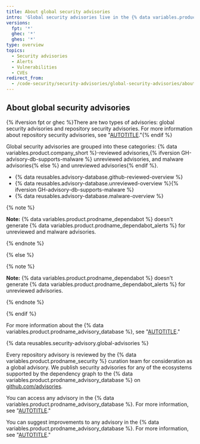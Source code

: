 ```yaml
---
title: About global security advisories
intro: 'Global security advisories live in the {% data variables.product.prodname_advisory_database %}, a collection of CVEs and {% data variables.product.company_short %}-originated advisories affecting the open source world. You can contribute to improving global security advisories.'
versions:
  fpt: '*'
  ghec: '*'
  ghes: '*'
type: overview
topics:
  - Security advisories
  - Alerts
  - Vulnerabilities
  - CVEs
redirect_from:
  - /code-security/security-advisories/global-security-advisories/about-global-security-advisories
---
```


## About global security advisories

{% ifversion fpt or ghec %}There are two types of advisories: global security advisories and repository security advisories. For more information about repository security advisories, see "[AUTOTITLE](/code-security/security-advisories/working-with-repository-security-advisories/about-repository-security-advisories)."{% endif %}

Global security advisories are grouped into these categories: {% data variables.product.company_short %}-reviewed advisories,{% ifversion GH-advisory-db-supports-malware %} unreviewed advisories, and malware advisories{% else %} and unreviewed advisories{% endif %}.
- {% data reusables.advisory-database.github-reviewed-overview %}
- {% data reusables.advisory-database.unreviewed-overview %}{% ifversion GH-advisory-db-supports-malware %}
- {% data reusables.advisory-database.malware-overview %}

{% note %}

**Note:** {% data variables.product.prodname_dependabot %} doesn't generate {% data variables.product.prodname_dependabot_alerts %} for unreviewed and malware advisories.

{% endnote %}

{% else %}

{% note %}

**Note:** {% data variables.product.prodname_dependabot %} doesn't generate {% data variables.product.prodname_dependabot_alerts %} for unreviewed advisories.

{% endnote %}

{% endif %}

For more information about the {% data variables.product.prodname_advisory_database %}, see "[AUTOTITLE](/code-security/security-advisories/working-with-global-security-advisories-from-the-github-advisory-database/about-the-github-advisory-database)."

{% data reusables.security-advisory.global-advisories %}

Every repository advisory is reviewed by the {% data variables.product.prodname_security %} curation team for consideration as a global advisory. We publish security advisories for any of the ecosystems supported by the dependency graph to the {% data variables.product.prodname_advisory_database %} on [github.com/advisories](https://github.com/advisories).

You can access any advisory in the {% data variables.product.prodname_advisory_database %}. For more information, see "[AUTOTITLE](/code-security/security-advisories/working-with-global-security-advisories-from-the-github-advisory-database/browsing-security-advisories-in-the-github-advisory-database)."

You can suggest improvements to any advisory in the {% data variables.product.prodname_advisory_database %}. For more information, see "[AUTOTITLE](/code-security/security-advisories/working-with-global-security-advisories-from-the-github-advisory-database/editing-security-advisories-in-the-github-advisory-database)."

